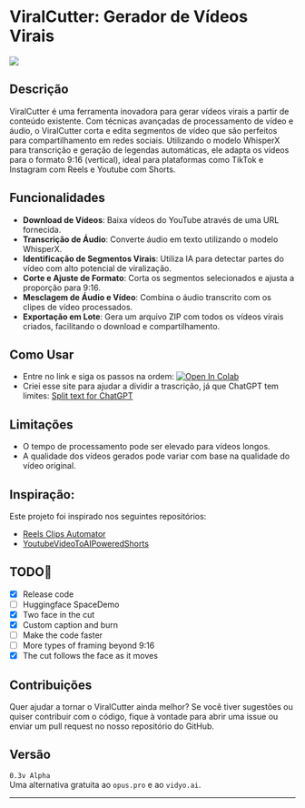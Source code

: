 # ViralCutter: Gerador de Vídeos Virais
[ ![](https://dcbadge.vercel.app/api/server/aihubbrasil) ](https://discord.gg/aihubbrasil)
## **Descrição**
ViralCutter é uma ferramenta inovadora para gerar vídeos virais a partir de conteúdo existente. Com técnicas avançadas de processamento de vídeo e áudio, o ViralCutter corta e edita segmentos de vídeo que são perfeitos para compartilhamento em redes sociais. Utilizando o modelo WhisperX para transcrição e geração de legendas automáticas, ele adapta os vídeos para o formato 9:16 (vertical), ideal para plataformas como TikTok e Instagram com Reels e Youtube com Shorts.

## **Funcionalidades**

- **Download de Vídeos**: Baixa vídeos do YouTube através de uma URL fornecida.
- **Transcrição de Áudio**: Converte áudio em texto utilizando o modelo WhisperX.
- **Identificação de Segmentos Virais**: Utiliza IA para detectar partes do vídeo com alto potencial de viralização.
- **Corte e Ajuste de Formato**: Corta os segmentos selecionados e ajusta a proporção para 9:16.
- **Mesclagem de Áudio e Vídeo**: Combina o áudio transcrito com os clipes de vídeo processados.
- **Exportação em Lote**: Gera um arquivo ZIP com todos os vídeos virais criados, facilitando o download e compartilhamento.

## **Como Usar**
<!-- 
Entre no link e siga os passos na ordem:<br> [![Open In Colab](https://img.shields.io/badge/Colab-F9AB00?style=for-the-badge&logo=googlecolab&color=525252)](https://colab.research.google.com/drive/1gcxImzBt0ObWLfW3ThEcwqKhasB4WpgX?usp=sharing)
HF [![Hugging Face Spaces](https://img.shields.io/badge/%F0%9F%A4%97%20Hugging%20Face-Spaces-blue)]()
-->
- Entre no link e siga os passos na ordem: [![Open In Colab](https://colab.research.google.com/assets/colab-badge.svg)](https://colab.research.google.com/drive/1gcxImzBt0ObWLfW3ThEcwqKhasB4WpgX?usp=sharing) <br>
- Criei esse site para ajudar a dividir a trascrição, já que ChatGPT tem limites: [Split text for ChatGPT](https://rafaelgodoyebert.github.io/ViralCutter/)

## **Limitações**

- O tempo de processamento pode ser elevado para vídeos longos.
- A qualidade dos vídeos gerados pode variar com base na qualidade do vídeo original.

## Inspiração:
Este projeto foi inspirado nos seguintes repositórios:

*   [Reels Clips Automator](https://github.com/eddieoz/reels-clips-automator)
*   [YoutubeVideoToAIPoweredShorts](https://github.com/Fitsbit/YoutubeVideoToAIPoweredShorts)

## TODO📝
- [x] Release code
- [ ] Huggingface SpaceDemo
- [x] Two face in the cut
- [x] Custom caption and burn
- [ ] Make the code faster
- [ ] More types of framing beyond 9:16
- [x] The cut follows the face as it moves

## **Contribuições**
Quer ajudar a tornar o ViralCutter ainda melhor? Se você tiver sugestões ou quiser contribuir com o código, fique à vontade para abrir uma issue ou enviar um pull request no nosso repositório do GitHub.

## **Versão**
`0.3v Alpha`  
Uma alternativa gratuita ao `opus.pro` e ao `vidyo.ai`.

---
